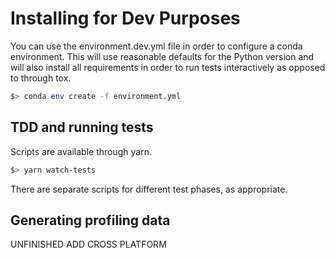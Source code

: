 # Installing for Dev Purposes

You can use the environment.dev.yml file in order to configure a conda environment. This will use reasonable defaults for the Python version and will also install all requirements in order to run tests interactively as opposed to through tox.

```bash
$> conda env create -f environment.yml
```

## TDD and running tests

Scripts are available through yarn.

```bash
$> yarn watch-tests
```

There are separate scripts for different test phases, as appropriate.

## Generating profiling data

UNFINISHED ADD CROSS PLATFORM
